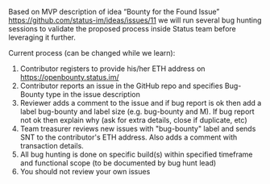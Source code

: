 Based on MVP description of idea “Bounty for the Found Issue”
<https://github.com/status-im/ideas/issues/11> we will run several bug
hunting sessions to validate the proposed process inside Status team
before leveraging it further.

Current process (can be changed while we learn):

1.  Contributor registers to provide his/her ETH address on
    <https://openbounty.status.im/>
2.  Contributor reports an issue in the GitHub repo and specifies
    Bug-Bounty type in the issue description
3.  Reviewer adds a comment to the issue and if bug report is ok then
    add a label bug-bounty and label size (e.g. bug-bounty and M). If
    bug report not ok then explain why (ask for extra details, close if
    duplicate, etc)
4.  Team treasurer reviews new issues with "bug-bounty" label and sends
    SNT to the contributor's ETH address. Also adds a comment with
    transaction details.
5.  All bug hunting is done on specific build(s) within specified
    timeframe and functional scope (to be documented by bug hunt lead)
6.  You should not review your own issues
